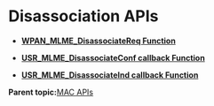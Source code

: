 # Disassociation APIs

-   **[WPAN\_MLME\_DisassociateReq Function](GUID-54BDDC9E-02B9-44FF-9DE0-753E12D96FD8.md)**  

-   **[USR\_MLME\_DisassociateConf callback Function](GUID-46B983E5-AD18-4C30-A938-60E6D39594E0.md)**  

-   **[USR\_MLME\_DisassociateInd callback Function](GUID-A4275CCB-6BF5-409B-A6DA-E965AE3A5935.md)**  


**Parent topic:**[MAC APIs](GUID-1DE9D73F-973C-4E14-BA2E-3C2BF5B30BA9.md)

